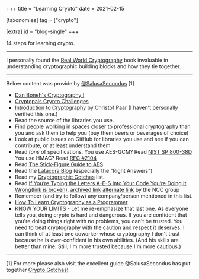 +++
title = "Learning Crypto"
date = 2021-02-15

[taxonomies]
tag = ["crypto"]

[extra]
id = "blog-single"
+++

14 steps for learning crypto.

<!-- more -->

---

I personally found the [Real World
Cryptography](https://www.manning.com/books/real-world-cryptography) book invaluable in
understanding cryptographic building blocks and how they tie together.

---

Below content was provide by [@SalusaSecondus](https://github.com/SalusaSecondus) [1]

- [Dan Boneh's Cryptography I](https://www.coursera.org/learn/crypto)
- [Cryptopals Crypto Challenges](https://cryptopals.com)
- [Introduction to Cryptography](https://www.youtube.com/channel/UC1usFRN4LCMcfIV7UjHNuQg/videos) by Christof Paar (I haven't personally verified this one.)
- Read the source of the libraries you use.
- Find people working in spaces closer to professional cryptography than you and ask them to help you (buy them beers or beverages of choice)
- Look at public issues on GitHub for libraries you use and see if you can contribute, or at least understand them
- Read _tons_ of specifications. You use AES-GCM? Read [NIST SP 800-38D](https://nvlpubs.nist.gov/nistpubs/Legacy/SP/nistspecialpublication800-38d.pdf) You use HMAC? Read [RFC #2104](https://tools.ietf.org/html/rfc2104)
- Read [The Stick-Figure Guide to AES](http://www.moserware.com/2009/09/stick-figure-guide-to-advanced.html)
- Read the [Latacora Blog](https://latacora.singles) (especially the "Right Answers")
- Read my [Cryptographic Gotchas](https://github.com/SalusaSecondus/CryptoGotchas) list.
- Read [If You’re Typing the Letters A-E-S Into Your Code You’re Doing It Wrong(link is broken)](https://www.nccgroup.trust/us/about-us/newsroom-and-events/blog/2009/july/if-youre-typing-the-letters-a-e-s-into-your-code-youre-doing-it-wrong/). [archived link](https://web.archive.org/web/20150924090725/https://www.nccgroup.trust/us/about-us/newsroom-and-events/blog/2009/july/if-youre-typing-the-letters-a-e-s-into-your-code-youre-doing-it-wrong/) [alternate link](https://people.eecs.berkeley.edu/~daw/teaching/cs261-f12/misc/if.html) by the NCC group
- Remember (and try to follow) any company/person mentioned in this list.
- [How To Learn Cryptography as a Programmer](https://soatok.blog/2020/06/10/how-to-learn-cryptography-as-a-programmer)
- KNOW YOUR LIMITS - Let me re-emphasize that last one. As everyone tells you, doing crypto is hard and dangerous. If you are confident that you're doing things right with no problems, you can't be trusted. You need to treat cryptography with the caution and respect it deserves. I can think of at least one coworker whose cryptography I don't trust because he is over-confident in his own abilities. (And his skills are better than mine. Still, I'm more trusted because I'm more cautious.)

---

[1] For more please also visit the excellent guide @SalusaSecondus has put together [Crypto Gotchas!](https://github.com/SalusaSecondus/CryptoGotchas/blob/master/README.md).

